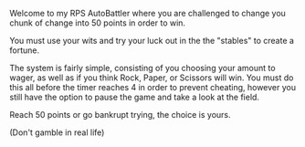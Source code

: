 Welcome to my RPS AutoBattler where you are challenged to change you chunk of change into 50 points in order to win.

You must use your wits and try your luck out in the the "stables" to create a fortune.

The system is fairly simple, consisting of you choosing your amount to wager, as well as if you think Rock, Paper, or Scissors will win. You must do this all before the timer reaches 4 in order to prevent cheating, however you still have the option to pause the game and take a look at the field.

Reach 50 points or go bankrupt trying, the choice is yours.

(Don't gamble in real life)
